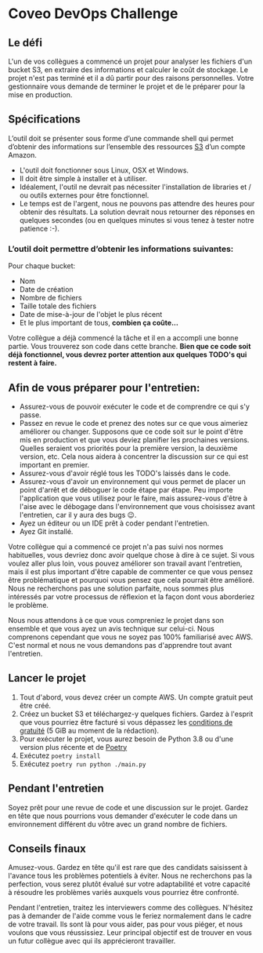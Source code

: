 # Coveo DevOps Challenge

## Le défi

L'un de vos collègues a commencé un projet pour analyser les fichiers d'un bucket S3, en extraire des informations et
calculer le coût de stockage. Le projet n'est pas terminé et il a dû partir pour des raisons personnelles.
Votre gestionnaire vous demande de terminer le projet et de le préparer pour la mise en production.

## Spécifications

L’outil doit se présenter sous forme d’une commande shell qui permet d’obtenir des informations sur l’ensemble des ressources [S3](https://aws.amazon.com/documentation/s3/) d’un compte Amazon.

- L'outil doit fonctionner sous Linux, OSX et Windows.
- Il doit être simple à installer et à utiliser.
- Idéalement, l'outil ne devrait pas nécessiter l'installation de libraries et / ou outils externes pour être fonctionnel.
- Le temps est de l'argent, nous ne pouvons pas attendre des heures pour obtenir des résultats. La solution devrait nous retourner des réponses en quelques secondes (ou en quelques minutes si vous tenez à tester notre patience :-).

### L’outil doit permettre d’obtenir les informations suivantes:

Pour chaque bucket:
  - Nom
  - Date de création
  - Nombre de fichiers
  - Taille totale des fichiers
  - Date de mise-à-jour de l'objet le plus récent
  - Et le plus important de tous, **combien ça coûte...**

Votre collègue a déjà commencé la tâche et il en a accompli une bonne partie. Vous trouverez son code dans cette branche.
**Bien que ce code soit déjà fonctionnel, vous devrez porter attention aux quelques TODO's qui restent à faire.**

## Afin de vous préparer pour l'entretien:

- Assurez-vous de pouvoir exécuter le code et de comprendre ce qui s'y passe.
- Passez en revue le code et prenez des notes sur ce que vous aimeriez améliorer ou changer. Supposons que ce code soit
sur le point d'être mis en production et que vous deviez planifier les prochaines versions. Quelles seraient vos priorités
pour la première version, la deuxième version, etc. Cela nous aidera à concentrer la discussion sur ce qui est important en premier.
- Assurez-vous d'avoir réglé tous les TODO's laissés dans le code.
- Assurez-vous d'avoir un environnement qui vous permet de placer un point d'arrêt et de déboguer le code étape par étape.
Peu importe l'application que vous utilisez pour le faire, mais assurez-vous d'être à l'aise avec le débogage dans l'environnement
que vous choisissez avant l'entretien, car il y aura des bugs 😉.
- Ayez un éditeur ou un IDE prêt à coder pendant l'entretien.
- Ayez Git installé.

Votre collègue qui a commencé ce projet n'a pas suivi nos normes habituelles, vous devriez donc avoir quelque chose à dire à ce sujet.
Si vous voulez aller plus loin, vous pouvez améliorer son travail avant l'entretien, mais il est plus important d'être capable
de commenter ce que vous pensez être problématique et pourquoi vous pensez que cela pourrait être amélioré. Nous ne recherchons pas
une solution parfaite, nous sommes plus intéressés par votre processus de réflexion et la façon dont vous aborderiez le problème.

Nous nous attendons à ce que vous compreniez le projet dans son ensemble et que vous ayez un avis technique sur celui-ci. Nous
comprenons cependant que vous ne soyez pas 100% familiarisé avec AWS. C'est normal et nous ne vous demandons pas d'apprendre tout avant l'entretien.

## Lancer le projet

1. Tout d'abord, vous devez créer un compte AWS. Un compte gratuit peut être créé. 
2. Créez un bucket S3 et téléchargez-y quelques fichiers. Gardez à l'esprit que vous pourriez être facturé si vous dépassez
   les [conditions de gratuité](https://aws.amazon.com/free/?all-free-tier.sort-by=item.additionalFields.SortRank&all-free-tier.sort-order=asc&awsf.Free%20Tier%20Types=*all&awsf.Free%20Tier%20Categories=*all&all-free-tier.q=S3&all-free-tier.q_operator=AND)
   (5 GiB au moment de la rédaction).
3. Pour exécuter le projet, vous aurez besoin de Python 3.8 ou d'une version plus récente et de [Poetry](https://python-poetry.org/docs/#installation)
4. Exécutez `poetry install`
5. Exécutez `poetry run python ./main.py`

## Pendant l'entretien

Soyez prêt pour une revue de code et une discussion sur le projet. Gardez en tête que nous pourrions vous demander d'exécuter
le code dans un environnement différent du vôtre avec un grand nombre de fichiers.

## Conseils finaux

Amusez-vous. Gardez en tête qu'il est rare que des candidats saisissent à l'avance tous les problèmes potentiels à éviter.
Nous ne recherchons pas la perfection, vous serez plutôt évalué sur votre adaptabilité et votre capacité à résoudre les problèmes variés
auxquels vous pourriez être confronté.

Pendant l'entretien, traitez les interviewers comme des collègues. N'hésitez pas à demander de l'aide comme vous le feriez
normalement dans le cadre de votre travail. Ils sont là pour vous aider, pas pour vous piéger, et nous voulons que vous réussissiez.
Leur principal objectif est de trouver en vous un futur collègue avec qui ils apprécieront travailler.